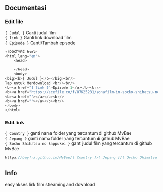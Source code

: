 ## Documentasi
### Edit file
```{ Judul }``` Ganti judul film<br/>
```{ link }``` Ganti link download film<br/>
```{ Episode }``` Ganti/Tambah episode<br/>
```ts
<!DOCTYPE html>
<html lang="en">
	<head>

	</head>
	<body>
<big><b>{ Judul }</b></big><br/>
Tap untuk Mendownload <br/><br/>
<b><a href="{ link }">Episode 1</a></b><br/>
<b><a href="https://acefile.co/f/87625231/zonafilm-in-socho-shihatsu-no-sappukei-2022-e01-1080p-baladfilm-in-mp4">{ Episode }</a></b><br/>
<b><a href=""></a></b><br/>
<b><a href=""></a></b><br/>
</body>
</html>
```


### Edit link
```{ Country }``` ganti nama folder yang tercantum di github MvBae
<br/>```{ Jepang }``` ganti nama folder yang tercantum di github MvBae
<br/>```{ Socho Shihatsu no Sappukei }``` ganti judul film yang tercantum di github MvBae
```ts
https://bayfrs.github.io/MvBae/{ Country }/{ Jepang }/{ Socho Shihatsu no Sappukei }.html
```

## Info
easy akses link film streaming and download
